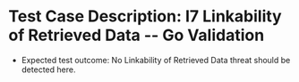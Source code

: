 # Test Case Description: I7 Linkability of Retrieved Data -- Go Validation
- Expected test outcome: No Linkability of Retrieved Data threat should be detected here.